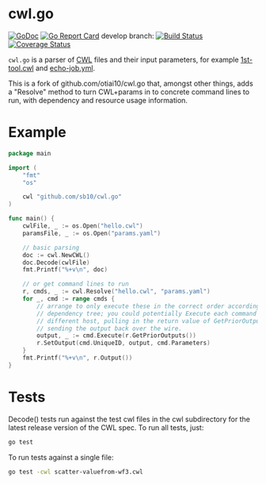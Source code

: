 # cwl.go

[![GoDoc](https://godoc.org/github.com/sb10/cwl.go?status.svg)](https://godoc.org/github.com/sb10/cwl.go)
[![Go Report Card](https://goreportcard.com/badge/github.com/sb10/cwl.go)](https://goreportcard.com/report/github.com/sb10/cwl.go)
develop branch:
[![Build Status](https://travis-ci.org/sb10/cwl.go.svg?branch=develop)](https://travis-ci.org/sb10/cwl.go)
[![Coverage Status](https://coveralls.io/repos/github/sb10/cwl.go/badge.svg?branch=develop)](https://coveralls.io/github/sb10/cwl.go?branch=develop)

`cwl.go` is a parser of [CWL](https://github.com/common-workflow-language/common-workflow-language) files and their input parameters, for example [1st-tool.cwl](https://github.com/common-workflow-language/common-workflow-language/blob/master/v1.0/examples/1st-tool.cwl) and [echo-job.yml](https://github.com/common-workflow-language/common-workflow-language/blob/master/v1.0/examples/echo-job.yml).

This is a fork of github.com/otiai10/cwl.go that, amongst other things, adds a
"Resolve" method to turn CWL+params in to concrete command lines to run, with
dependency and resource usage information.

# Example

```go
package main

import (
	"fmt"
	"os"

	cwl "github.com/sb10/cwl.go"
)

func main() {
	cwlFile, _ := os.Open("hello.cwl")
	paramsFile, _ := os.Open("params.yaml")

	// basic parsing
	doc := cwl.NewCWL()
	doc.Decode(cwlFile)
	fmt.Printf("%+v\n", doc)

	// or get command lines to run
	r, cmds, _ := cwl.Resolve("hello.cwl", "params.yaml")
	for _, cmd := range cmds {
		// arrange to only execute these in the correct order according to the
		// dependency tree; you could potentially Execute each command on a
		// different host, pulling in the return value of GetPriorOutputs() and
		// sending the output back over the wire.
		output, _ := cmd.Execute(r.GetPriorOutputs())
		r.SetOutput(cmd.UniqueID, output, cmd.Parameters)
	}
	fmt.Printf("%+v\n", r.Output())
}
```

# Tests

Decode() tests run against the test cwl files in the cwl subdirectory for the
latest release version of the CWL spec. To run all tests, just:

```sh
go test
```

To run tests against a single file:

```sh
go test -cwl scatter-valuefrom-wf3.cwl
```
